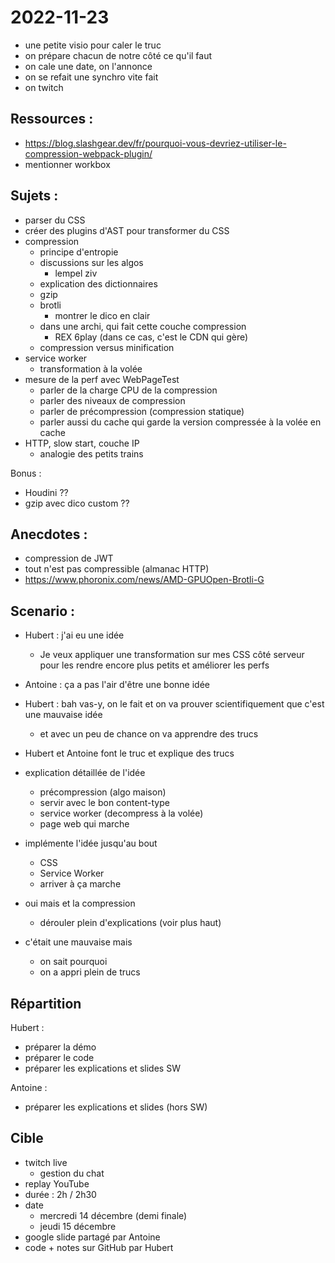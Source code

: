 # 2022-11-23

* une petite visio pour caler le truc
* on prépare chacun de notre côté ce qu'il faut
* on cale une date, on l'annonce
* on se refait une synchro vite fait
* on twitch

## Ressources :

* https://blog.slashgear.dev/fr/pourquoi-vous-devriez-utiliser-le-compression-webpack-plugin/
* mentionner workbox

## Sujets :

* parser du CSS
* créer des plugins d'AST pour transformer du CSS
* compression
  * principe d'entropie
  * discussions sur les algos
    * lempel ziv
  * explication des dictionnaires
  * gzip
  * brotli
    * montrer le dico en clair
  * dans une archi, qui fait cette couche compression
    * REX 6play (dans ce cas, c'est le CDN qui gère)
  * compression versus minification
* service worker
  * transformation à la volée
* mesure de la perf avec WebPageTest
  * parler de la charge CPU de la compression
  * parler des niveaux de compression
  * parler de précompression (compression statique)
  * parler aussi du cache qui garde la version compressée à la volée en cache
* HTTP, slow start, couche IP
  * analogie des petits trains

Bonus :

* Houdini ??
* gzip avec dico custom ??

## Anecdotes :

* compression de JWT
* tout n'est pas compressible (almanac HTTP)
* https://www.phoronix.com/news/AMD-GPUOpen-Brotli-G

## Scenario :

* Hubert : j'ai eu une idée
  * Je veux appliquer une transformation sur mes CSS côté serveur pour les rendre encore plus petits et améliorer les perfs
* Antoine : ça a pas l'air d'être une bonne idée
* Hubert : bah vas-y, on le fait et on va prouver scientifiquement que c'est une mauvaise idée
  * et avec un peu de chance on va apprendre des trucs
* Hubert et Antoine font le truc et explique des trucs

* explication détaillée de l'idée
  * précompression (algo maison)
  * servir avec le bon content-type
  * service worker (decompress à la volée)
  * page web qui marche

* implémente l'idée jusqu'au bout
  * CSS
  * Service Worker
  * arriver à ça marche

* oui mais et la compression
  * dérouler plein d'explications (voir plus haut)

* c'était une mauvaise mais
  * on sait pourquoi
  * on a appri plein de trucs

## Répartition

Hubert :

* préparer la démo
* préparer le code
* préparer les explications et slides SW

Antoine :

* préparer les explications et slides (hors SW)

## Cible

* twitch live
  * gestion du chat
* replay YouTube
* durée : 2h / 2h30
* date
  * mercredi 14 décembre (demi finale)
  * jeudi 15 décembre
* google slide partagé par Antoine
* code + notes sur GitHub par Hubert